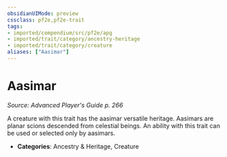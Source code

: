 ```yaml
---
obsidianUIMode: preview
cssclass: pf2e,pf2e-trait
tags:
- imported/compendium/src/pf2e/apg
- imported/trait/category/ancestry-heritage
- imported/trait/category/creature
aliases: ["Aasimar"]
---
```

# Aasimar  
*Source: Advanced Player's Guide p. 266*  

A creature with this trait has the aasimar versatile heritage. Aasimars are planar scions descended from celestial beings. An ability with this trait can be used or selected only by aasimars.

- **Categories**: Ancestry & Heritage, Creature
